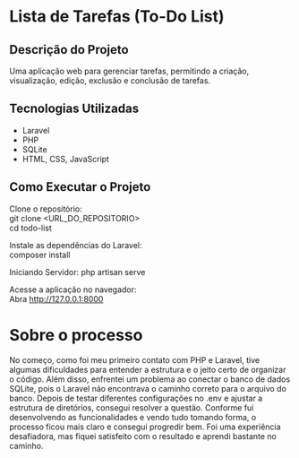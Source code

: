 # Lista de Tarefas (To-Do List)

## Descrição do Projeto
Uma aplicação web para gerenciar tarefas, permitindo a criação, visualização, edição, exclusão e conclusão de tarefas.

## Tecnologias Utilizadas
- Laravel
- PHP
- SQLite
- HTML, CSS, JavaScript

## Como Executar o Projeto

Clone o repositório:  
git clone <URL_DO_REPOSITORIO>  
cd todo-list  

Instale as dependências do Laravel:  
composer install  

Iniciando Servidor:
php artisan serve

Acesse a aplicação no navegador:  
Abra http://127.0.0.1:8000


# Sobre o processo
No começo, como foi meu primeiro contato com PHP e Laravel, tive algumas dificuldades para entender a estrutura e o jeito certo de organizar o código. Além disso, enfrentei um problema ao conectar o banco de dados SQLite, pois o Laravel não encontrava o caminho correto para o arquivo do banco. Depois de testar diferentes configurações no .env e ajustar a estrutura de diretórios, consegui resolver a questão. Conforme fui desenvolvendo as funcionalidades e vendo tudo tomando forma, o processo ficou mais claro e consegui progredir bem. Foi uma experiência desafiadora, mas fiquei satisfeito com o resultado e aprendi bastante no caminho.
